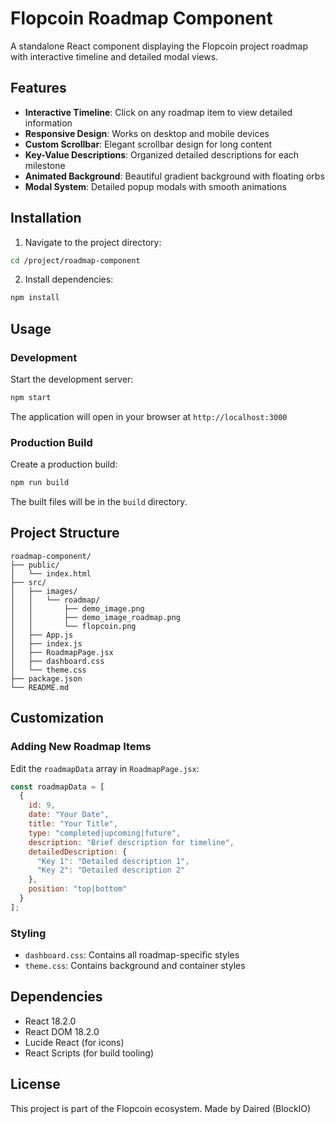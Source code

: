 # Flopcoin Roadmap Component

A standalone React component displaying the Flopcoin project roadmap with interactive timeline and detailed modal views.

## Features

- **Interactive Timeline**: Click on any roadmap item to view detailed information
- **Responsive Design**: Works on desktop and mobile devices
- **Custom Scrollbar**: Elegant scrollbar design for long content
- **Key-Value Descriptions**: Organized detailed descriptions for each milestone
- **Animated Background**: Beautiful gradient background with floating orbs
- **Modal System**: Detailed popup modals with smooth animations

## Installation

1. Navigate to the project directory:
```bash
cd /project/roadmap-component
```

2. Install dependencies:
```bash
npm install
```

## Usage

### Development
Start the development server:
```bash
npm start
```

The application will open in your browser at `http://localhost:3000`

### Production Build
Create a production build:
```bash
npm run build
```

The built files will be in the `build` directory.

## Project Structure

```
roadmap-component/
├── public/
│   └── index.html
├── src/
│   ├── images/
│   │   └── roadmap/
│   │       ├── demo_image.png
│   │       ├── demo_image_roadmap.png
│   │       └── flopcoin.png
│   ├── App.js
│   ├── index.js
│   ├── RoadmapPage.jsx
│   ├── dashboard.css
│   └── theme.css
├── package.json
└── README.md
```

## Customization

### Adding New Roadmap Items

Edit the `roadmapData` array in `RoadmapPage.jsx`:

```javascript
const roadmapData = [
  {
    id: 9,
    date: "Your Date",
    title: "Your Title",
    type: "completed|upcoming|future",
    description: "Brief description for timeline",
    detailedDescription: {
      "Key 1": "Detailed description 1",
      "Key 2": "Detailed description 2"
    },
    position: "top|bottom"
  }
];
```

### Styling

- `dashboard.css`: Contains all roadmap-specific styles
- `theme.css`: Contains background and container styles

## Dependencies

- React 18.2.0
- React DOM 18.2.0
- Lucide React (for icons)
- React Scripts (for build tooling)

## License

This project is part of the Flopcoin ecosystem. Made by Daired (BlockIO)
